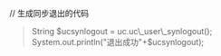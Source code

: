 //		生成同步退出的代码
> String $ucsynlogout = uc.uc\_user\_synlogout();
> System.out.println("退出成功"+$ucsynlogout);